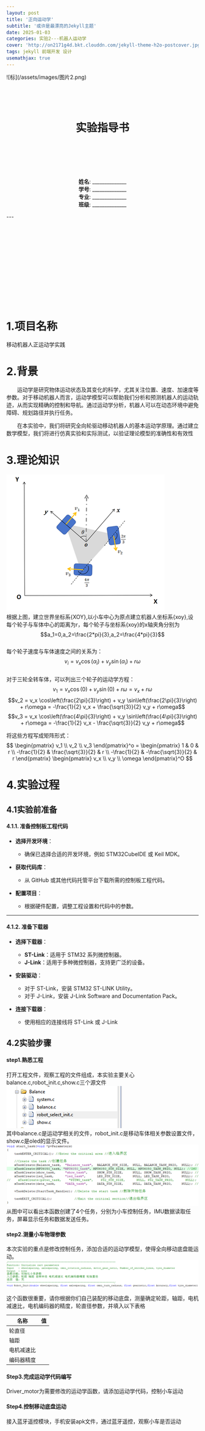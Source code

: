 ```yaml
---
layout: post
title: '正向运动学'
subtitle: '或许是最漂亮的Jekyll主题'
date: 2025-01-03
categories: 实验2---机器人运动学
cover: 'http://on2171g4d.bkt.clouddn.com/jekyll-theme-h2o-postcover.jpg'
tags: jekyll 前端开发 设计
usemathjax: true
---
```

<head>
    <script src="https://cdn.mathjax.org/mathjax/latest/MathJax.js?config=TeX-AMS-MML_HTMLorMML" type="text/javascript"></script>
    <script type="text/x-mathjax-config">
        MathJax.Hub.Config({
            tex2jax: {
            skipTags: ['script', 'noscript', 'style', 'textarea', 'pre'],
            inlineMath: [['$','$']]
            }
        });
    </script>
</head>
![标](/assets/images/图片2.png)
&nbsp;

&nbsp;

&nbsp;
<h1 style="text-align: center;">实验指导书</h1>

&nbsp;

&nbsp;

&nbsp;


<p style="text-align: center;">
    <strong>姓名</strong>: ______________<br> 
    <strong>学号</strong>: ______________<br>
    <strong>专业</strong>: ______________<br>
    <strong>班级</strong>: ______________<br>
</p>
---

&nbsp;




&nbsp;




&nbsp;



&nbsp;




&nbsp;



&nbsp;




&nbsp;







# 1.项目名称
 移动机器人正运动学实践

# 2.背景


 <p style="text-indent: 2em;">运动学是研究物体运动状态及其变化的科学，尤其关注位置、速度、加速度等参数。对于移动机器人而言，运动学模型可以帮助我们分析和预测机器人的运动轨迹，从而实现精确的控制和导航。通过运动学分析，机器人可以在动态环境中避免障碍、规划路径并执行任务。</p>
<p style="text-indent: 2em;">在本实验中，我们将研究全向轮驱动移动机器人的基本运动学原理。通过建立数学模型，我们将进行仿真实验和实际测试，以验证理论模型的准确性和有效性</p>

# 3.理论知识
![pic](/assets/images/图片1.png)<br>
   根据上图，建立世界坐标系{XOY},以小车中心为原点建立机器人坐标系{xoy},设每个轮子与车体中心的距离为r，每个轮子与坐标系{xoy}的x轴夹角分别为<br>$$a_1=0,a_2=\frac{2*pi}{3},a_2=\frac{4*pi}{3}$$<br>每个轮子速度与车体速度之间的关系为：<br>
   $$v_i = v_x \cos(\alpha_i) + v_y \sin(\alpha_i) + r\omega$$<br>
对于三轮全转车体，可以列出三个轮子的运动学方程：
$$v_1 = v_x \cos(0) + v_y \sin(0) + r\omega = v_x + r\omega$$
$$v_2 = v_x \cos\left(\frac{2\pi}{3}\right) + v_y \sin\left(\frac{2\pi}{3}\right) + r\omega = -\frac{1}{2} v_x + \frac{\sqrt{3}}{2} v_y + r\omega$$
$$v_3 = v_x \cos\left(\frac{4\pi}{3}\right) + v_y \sin\left(\frac{4\pi}{3}\right) + r\omega = -\frac{1}{2} v_x - \frac{\sqrt{3}}{2} v_y + r\omega$$

将这些方程写成矩阵形式：
$$
\begin{pmatrix}
v_1 \\
v_2 \\
v_3
\end{pmatrix}^o =
\begin{pmatrix}
1 & 0 & r \\
-\frac{1}{2} & \frac{\sqrt{3}}{2} & r \\
-\frac{1}{2} & -\frac{\sqrt{3}}{2} & r
\end{pmatrix}
\begin{pmatrix}
v_x \\
v_y \\
\omega
\end{pmatrix}^O
$$


# 4.实验过程
## 4.1实验前准备

#### 4.1.1. 准备控制板工程代码

- **选择开发环境**：
  - 确保已选择合适的开发环境，例如 STM32CubeIDE 或 Keil MDK。

- **获取代码库**：
  - 从 GitHub 或其他代码托管平台下载所需的控制板工程代码。

- **配置项目**：
  - 根据硬件配置，调整工程设置和代码中的参数。

---

#### 4.1.2. 准备下载器

- **选择下载器**：
  - **ST-Link**：适用于 STM32 系列微控制器。
  - **J-Link**：适用于多种微控制器，支持更广泛的设备。

- **安装驱动**：
  - 对于 ST-Link，安装 STM32 ST-LINK Utility。
  - 对于 J-Link，安装 J-Link Software and Documentation Pack。

- **连接下载器**：
  - 使用相应的连接线将 ST-Link 或 J-Link 


## 4.2实验步骤
#### step1.熟悉工程
  打开工程文件，观察工程的文件组成，本实验主要关心balance.c,robot_init.c,show.c三个源文件<br>
  ![](/assets/images/图片3.png)<br>
  其中balance.c是运动学相关的文件，robot_init.c是移动车体相关参数设置文件，show.c是oled的显示文件。
   ![](/assets/images/图片4.png)<br>
   从图中可以看出本函数创建了4个任务，分别为小车控制任务，IMU数据读取任务，屏幕显示任务和数据发送任务。
#### step2.测量小车物理参数   
   本次实验的重点是修改控制任务，添加合适的运动学模型，使得全向移动底盘能运动。
![](/assets/images/图片5.png)<br>

这个函数很重要，请你根据你们自己装配的移动底盘，测量确定轮距，轴距，电机减速比，电机编码器的精度，轮直径参数，并填入以下表格

| 名称      | 值            |
|-----------|--------------|
| 轮直径     |             |
| 轴距        |            |
| 电机减速比   |            |
| 编码器精度   |            |


#### Step3.完成运动学代码编写
Driver_motor为需要修改的运动学函数，请添加运动学代码，控制小车运动

#### Step4.控制移动底盘运动
接入蓝牙遥控模块，手机安装apk文件，通过蓝牙遥控，观察小车是否运动

